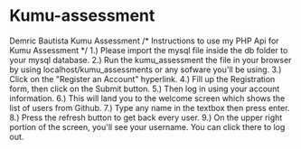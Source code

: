 # Kumu-assessment
Demric Bautista Kumu Assessment 
/* Instructions to use my PHP Api for Kumu Assessment */
1.) Please import the mysql file inside the db folder to your mysql database.
2.) Run the kumu_assessment the file in your browser by using localhost/kumu_assessments or any sofware you'll be using.
3.) Click on the "Register an Account" hyperlink.
4.) Fill up the Registration form, then click on the Submit button.
5.) Then log in using your account information.
6.) This will land you to the welcome screen which shows the list of users from Github.
7.) Type any name in the textbox then press enter.
8.) Press the refresh button to get back every user.
9.) On the upper right portion of the screen, you'll see your username. You can click there to log out.
